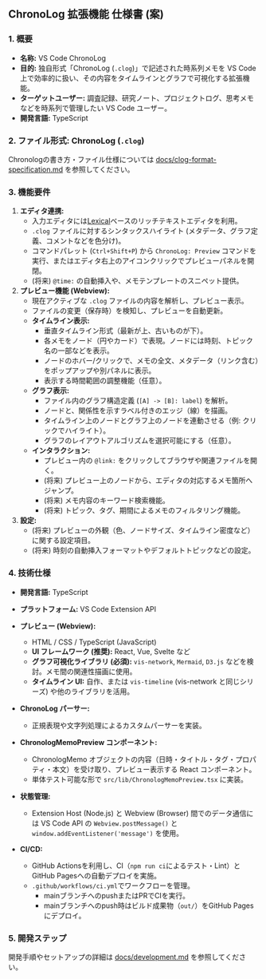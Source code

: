## ChronoLog 拡張機能 仕様書 (案)

### 1. 概要

- **名称:** VS Code ChronoLog
- **目的:** 独自形式「ChronoLog (`.clog`)」で記述された時系列メモを VS Code 上で効率的に扱い、その内容をタイムラインとグラフで可視化する拡張機能。
- **ターゲットユーザー:** 調査記録、研究ノート、プロジェクトログ、思考メモなどを時系列で管理したい VS Code ユーザー。
- **開発言語:** TypeScript

### 2. ファイル形式: ChronoLog (`.clog`)

Chronologの書き方・ファイル仕様については [docs/clog-format-specification.md](./clog-format-specification.md) を参照してください。

### 3. 機能要件

1.  **エディタ連携:**
    - 入力エディタには[Lexical](https://lexical.dev/)ベースのリッチテキストエディタを利用。
    - `.clog` ファイルに対するシンタックスハイライト (メタデータ、グラフ定義、コメントなどを色分け)。
    - コマンドパレット (`Ctrl+Shift+P`) から `ChronoLog: Preview` コマンドを実行、またはエディタ右上のアイコンクリックでプレビューパネルを開閉。
    - (将来) `@time:` の自動挿入や、メモテンプレートのスニペット提供。
2.  **プレビュー機能 (Webview):**
    - 現在アクティブな `.clog` ファイルの内容を解析し、プレビュー表示。
    - ファイルの変更（保存時）を検知し、プレビューを自動更新。
    - **タイムライン表示:**
      - 垂直タイムライン形式（最新が上、古いものが下）。
      - 各メモをノード（円やカード）で表現。ノードには時刻、トピック名の一部などを表示。
      - ノードのホバー/クリックで、メモの全文、メタデータ（リンク含む）をポップアップや別パネルに表示。
      - 表示する時間範囲の調整機能（任意）。
    - **グラフ表示:**
      - ファイル内のグラフ構造定義 (`[A] -> [B]: label`) を解析。
      - ノードと、関係性を示すラベル付きのエッジ（線）を描画。
      - タイムライン上のノードとグラフ上のノードを連動させる（例: クリックでハイライト）。
      - グラフのレイアウトアルゴリズムを選択可能にする（任意）。
    - **インタラクション:**
      - プレビュー内の `@link:` をクリックしてブラウザや関連ファイルを開く。
      - (将来) プレビュー上のノードから、エディタの対応するメモ箇所へジャンプ。
      - (将来) メモ内容のキーワード検索機能。
      - (将来) トピック、タグ、期間によるメモのフィルタリング機能。
3.  **設定:**
    - (将来) プレビューの外観（色、ノードサイズ、タイムライン密度など）に関する設定項目。
    - (将来) 時刻の自動挿入フォーマットやデフォルトトピックなどの設定。

### 4. 技術仕様

- **開発言語:** TypeScript
- **プラットフォーム:** VS Code Extension API
- **プレビュー (Webview):**
  - HTML / CSS / TypeScript (JavaScript)
  - **UI フレームワーク (推奨):** React, Vue, Svelte など
  - **グラフ可視化ライブラリ (必須):** `vis-network`, `Mermaid`, `D3.js` などを検討。メモ間の関連性描画に使用。
  - **タイムライン UI:** 自作、または `vis-timeline` (vis-network と同じシリーズ) や他のライブラリを活用。
- **ChronoLog パーサー:**
  - 正規表現や文字列処理によるカスタムパーサーを実装。
- **ChronologMemoPreview コンポーネント:**
  - ChronologMemo オブジェクトの内容（日時・タイトル・タグ・プロパティ・本文）を受け取り、プレビュー表示する React コンポーネント。
  - 単体テスト可能な形で `src/lib/ChronologMemoPreview.tsx` に実装。
- **状態管理:**

  - Extension Host (Node.js) と Webview (Browser) 間でのデータ通信には VS Code API の `Webview.postMessage()` と `window.addEventListener('message')` を使用。

- **CI/CD:**
  - GitHub Actionsを利用し、CI（`npm run ci`によるテスト・Lint）とGitHub Pagesへの自動デプロイを実施。
  - `.github/workflows/ci.yml`でワークフローを管理。
    - mainブランチへのpushまたはPRでCIを実行。
    - mainブランチへのpush時はビルド成果物（`out/`）をGitHub Pagesにデプロイ。

### 5. 開発ステップ

開発手順やセットアップの詳細は [docs/development.md](./development.md) を参照してください。

